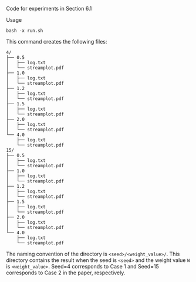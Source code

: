 Code for experiments in Section 6.1

Usage
```
bash -x run.sh
```

This command creates the following files:

```
4/
├── 0.5
│   ├── log.txt
│   └── streamplot.pdf
├── 1.0
│   ├── log.txt
│   └── streamplot.pdf
├── 1.2
│   ├── log.txt
│   └── streamplot.pdf
├── 1.5
│   ├── log.txt
│   └── streamplot.pdf
├── 2.0
│   ├── log.txt
│   └── streamplot.pdf
└── 4.0
    ├── log.txt
    └── streamplot.pdf
15/
├── 0.5
│   ├── log.txt
│   └── streamplot.pdf
├── 1.0
│   ├── log.txt
│   └── streamplot.pdf
├── 1.2
│   ├── log.txt
│   └── streamplot.pdf
├── 1.5
│   ├── log.txt
│   └── streamplot.pdf
├── 2.0
│   ├── log.txt
│   └── streamplot.pdf
└── 4.0
    ├── log.txt
    └── streamplot.pdf
```

The naming convention of the directory is `<seed>/<weight_value>/`. This directory contains the result when the seed is `<seed>` and the weight value `W` is `<weight_value>`. Seed=4 corresponds to Case 1 and Seed=15 corresponds to Case 2 in the paper, respectively.
